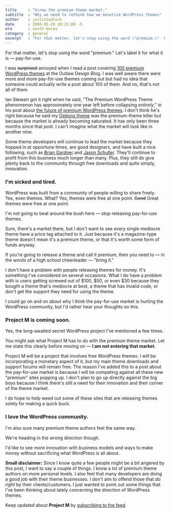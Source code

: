 ```yaml
---
title     : "Screw the premium theme market."
subtitle  : "Why we need to rethink how we monetize WordPress themes"
author    : justintadlock
date      : 2008-05-29 20:21:00 -5
era       : south-korea
category  : general
excerpt   : "For that matter, let's stop using the word \"premium.\"  Let's label it for what it is &mdash; pay-for-use."
---
```


For that matter, let's stop using the word "premium."  Let's label it for what it is &mdash; pay-for-use.

I was <del> surprised</del> annoyed when I read a post covering <a href="http://outlawdesignblog.com/2008/100-premium-wordpress-themes" title="100 premium WordPress themes"> 100 premium WordPress themes</a> at the Outlaw Design Blog.  I was well aware there were more and more pay-for-use themes coming out but had no idea that someone could actually write a post about 100 of them.  And no, that's not all of them.

Ian Stewart got it right when he said, "The Premium WordPress Theme phenomenon has approximately one year left before collapsing <em> entirely</em>," in his post about <a href="http://themeshaper.com/the-future-of-premium-wordpress-themes" title="The future of premium WordPress themes"> the future of premium WordPress themes</a>.  I don't think he's right because he said my <a href="http://justintadlock.com/archives/2008/02/24/options-wordpress-theme" title="Options WordPress theme"> Options theme</a> was the premium-theme killer but because the market is already becoming saturated.  It has only been three months since that post.  I can't imagine what the market will look like in another nine.

Some theme developers will continue to lead the market because they hopped in at opportune times, are good designers, and have built a nice following, such as <a href="http://briangardner.com" title="Brian Gardner"> Brian Gardner</a> and <a href="http://wpelements.com" title="WP Elements"> Jason Schuller</a>.  They'll continue to profit from this business much longer than many.  Plus, they still do give plenty back to the community through free downloads and quite simply, innovation.

<h3>I'm sicked and tired.</h3>

WordPress was built from a community of people willing to share freely.  Yes, even themes.  What?  Yes, themes were free at one point.  <del> Good</del> Great themes were free at one point.

I'm not going to beat around the bush here &mdash; stop releasing pay-for-use themes.

Sure, there's a market there, but I don't want to see every single mediocre theme have a price tag attached to it.  Just because it's a magazine-type theme doesn't mean it's a premium theme, or that it's worth some form of funds anyway.

If you're going to release a theme and call it premium, then you need to &mdash; in the words of a high school cheerleader &mdash; "bring it."

I don't have a problem with people releasing themes for money.  It's something I've considered on several occasions.  What I do have a problem with is users getting screwed out of $100, $50, or even $30 because they bought a theme that's mediocre at best, a theme that has invalid code, or don't get the support they need for using the theme.

I could go on and on about why I think the pay-for-use market is hurting the WordPress community, but I'd rather hear your thoughts on this.

<h3>Project M is coming soon.</h3>

Yes, the long-awaited secret WordPress project I've mentioned a few times.

You might ask what Project M has to do with the premium theme market.  Let me state this clearly before moving on &mdash; <strong> I am not entering that market</strong>.

Project M will be a project that involves free WordPress themes.  I will be incorporating a monetary aspect of it, but my main theme downloads and support forums will remain free.  The reason I've added this to a post about the pay-for-use market is because I will be competing against all these new "premium" sites popping up.  I don't plan to go up directly against the big boys because I think there's still a need for their innovation and their corner of the theme market.

I do hope to help weed out some of these sites that are releasing themes solely for making a quick buck.

<h3>I love the WordPress community.</h3>

I'm also sure many premium theme authors feel the same way.

We're heading in the wrong direction though.

I'd like to see more innovation with business models and ways to make money without sacrificing what WordPress is all about.

<strong>Small disclaimer:</strong>  Since I know quite a few people might be a bit angered by this post, I want to say a couple of things.  I know a lot of premium theme authors on more personal levels.  I also feel that many developers are doing a good job with their theme businesses.  I don't aim to offend those that <em> do right</em> by their clients/customers.  I just wanted to point out some things that I've been thinking about lately concerning the direction of WordPress themes.

Keep updated about <strong> Project M</strong> by <a href="http://feeds.feedburner.com/justintadlock" title="Subscribe to the feed"> subscribing to the feed</a>.
